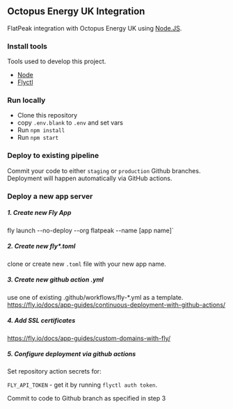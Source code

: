 ## Octopus Energy UK Integration

FlatPeak integration with Octopus Energy UK using [Node.JS](<https://nodejs.dev/>).

### Install tools

Tools used to develop this project.

- [Node](https://nodejs.dev)
- [Flyctl](https://fly.io/docs/flyctl/installing/)


### Run locally

- Clone this repository
- copy `.env.blank` to `.env` and set vars
- Run `npm install`
- Run `npm start`

### Deploy to existing pipeline

Commit your code to either `staging` or `production` Github branches. Deployment will happen automatically via GitHub actions.


### Deploy a new app server

##### 1. Create new Fly App
fly launch --no-deploy --org flatpeak --name [app name]`

##### 2. Create new fly*.toml
clone or create new `.toml` file with your new app name.

##### 3. Create new github action .yml
use one of existing .github/workflows/fly-*.yml as a template.
<https://fly.io/docs/app-guides/continuous-deployment-with-github-actions/>

##### 4. Add SSL certificates
<https://fly.io/docs/app-guides/custom-domains-with-fly/>

##### 5. Configure deployment via github actions

Set repository action secrets for:

`FLY_API_TOKEN` - get it by running `flyctl auth token`.

Commit to code to Github branch as specified in step 3
